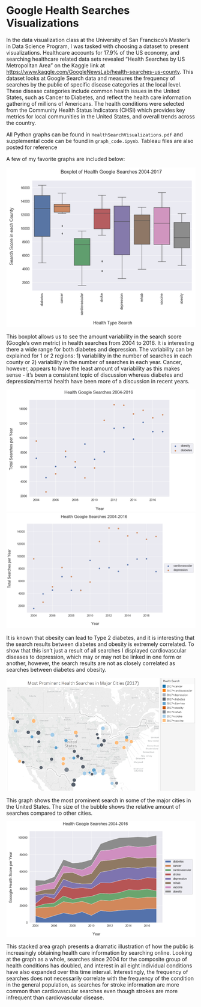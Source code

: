 # Google Health Searches Visualizations


In the data visualization class at the University of San Francisco’s Master’s in Data Science Program, I was tasked with choosing a dataset to present visualizations. Healthcare accounts for 17.9% of the US economy, and searching healthcare related data sets revealed   “Health Searches by US Metropolitan Area” on the Kaggle link at https://www.kaggle.com/GoogleNewsLab/health-searches-us-county. This dataset looks at Google Search data and measures the frequency of searches by the public of specific disease categories at the local level. These disease categories include common health issues in the United States, such as Cancer to Diabetes, and reflect the health care information gathering of millions of Americans. The health conditions were selected from the Community Health Status Indicators (CHSI) which provides key metrics for local communities in the United States, and overall trends across the country. 

All Python graphs can be found in `HealthSearchVisualizations.pdf` and supplemental code can be found in `graph_code.ipynb`. Tableau files are also posted for reference

A few of my favorite graphs are included below:

![Alt text](images/boxplot.png?raw=true "Title")

This boxplot allows us to see the amount variability in the search score (Google’s own metric) in health searches from 2004 to 2016. It is interesting there a wide range for both diabetes and depression. The variability can be explained for 1 or 2 regions: 1) variability in the number of searches in each county or 2) variability in the number of searches in each year. Cancer, however, appears to have the least amount of variability as this makes sense - it’s been a consistent topic of discussion whereas diabetes and depression/mental health have been more of a discussion in recent years.

![Alt text](images/scatter1.png?raw=true "Title")
![Alt text](images/scatter2.png?raw=true "Title")

It is known that obesity can lead to Type 2 diabetes, and it is interesting that the search results between diabetes and obesity is extremely correlated. To show that this isn’t just a result of all searches I displayed cardiovascular diseases to depression, which may or may not be linked in one form or another, however, the search results are not as closely correlated as searches between diabetes and obesity. 

![Alt text](images/bubblemap.png?raw=true "Title")

This graph shows the most prominent search in some of the major cities in the United States. The size of the bubble shows the relative amount of searches compared to other cities.

![Alt text](images/stacked_area.png?raw=true "Title")

This stacked area graph presents a dramatic illustration of how the public is increasingly obtaining health care information by searching online. Looking at the graph as a whole, searches since 2004 for the composite group of health conditions has doubled, and interest in all eight individual conditions have also expanded over this time interval. Interestingly, the frequency of searches does not necessarily correlate with the frequency of the condition in the general population, as searches for stroke information are more common than cardiovascular searches even though strokes are more infrequent than cardiovascular disease. 
